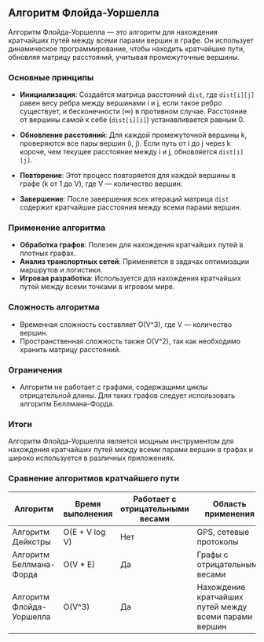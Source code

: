 ## Алгоритм Флойда-Уоршелла

Алгоритм Флойда-Уоршелла — это алгоритм для нахождения кратчайших путей между всеми парами вершин в графе. Он использует динамическое программирование, чтобы находить кратчайшие пути, обновляя матрицу расстояний, учитывая промежуточные вершины. 

### Основные принципы

- **Инициализация**: Создаётся матрица расстояний `dist`, где `dist[i][j]` равен весу ребра между вершинами i и j, если такое ребро существует, и бесконечности (∞) в противном случае. Расстояние от вершины самой к себе (`dist[i][i]`) устанавливается равным 0.

- **Обновление расстояний**: Для каждой промежуточной вершины k, проверяются все пары вершин (i, j). Если путь от i до j через k короче, чем текущее расстояние между i и j, обновляется `dist[i][j]`.

- **Повторение**: Этот процесс повторяется для каждой вершины в графе (k от 1 до V), где V — количество вершин.

- **Завершение**: После завершения всех итераций матрица `dist` содержит кратчайшие расстояния между всеми парами вершин.

### Применение алгоритма

- **Обработка графов**: Полезен для нахождения кратчайших путей в плотных графах.
- **Анализ транспортных сетей**: Применяется в задачах оптимизации маршрутов и логистики.
- **Игровая разработка**: Используется для нахождения кратчайших путей между всеми точками в игровом мире.

### Сложность алгоритма

- Временная сложность составляет O(V^3), где V — количество вершин.
- Пространственная сложность также O(V^2), так как необходимо хранить матрицу расстояний.

### Ограничения

- Алгоритм не работает с графами, содержащими циклы отрицательной длины. Для таких графов следует использовать алгоритм Беллмана-Форда.

### Итоги

Алгоритм Флойда-Уоршелла является мощным инструментом для нахождения кратчайших путей между всеми парами вершин в графах и широко используется в различных приложениях.

### Сравнение алгоритмов кратчайшего пути

| Алгоритм              | Время выполнения          | Работает с отрицательными весами | Область применения                       |
|-----------------------|--------------------------|----------------------------------|-----------------------------------------|
| Алгоритм Дейкстры    | O(E + V log V)           | Нет                              | GPS, сетевые протоколы                 |
| Алгоритм Беллмана-Форда | O(V * E)                | Да                               | Графы с отрицательными весами          |
| Алгоритм Флойда-Уоршелла | O(V^3)                | Да                               | Нахождение кратчайших путей между всеми парами вершин |
